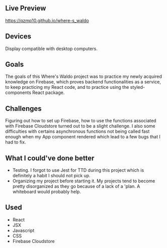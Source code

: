 ## Live Preview
https://qzmp10.github.io/where-s_waldo

## Devices
Display compatible with desktop computers.

## Goals
The goals of this Where's Waldo project was to practice my newly acquired knowledge on Firebase, which proves backend functionalities as a service, to keep practicing my React code, and to practice using the styled-components React package.

## Challenges
Figuring out how to set up Firebase, how to use the functions associated with Firebase Cloudstore turned out to be a slight challenge. I also some difficulties with certains asynchronous functions not being called fast enough when my App component rendered which lead to a few bugs that I had to fix.

## What I could've done better
- Testing. I forgot to use Jest for TTD during this project which is definitely a habit I should not pick up.
- Organizing my project before starting it. My projects tend to become pretty disorganized as they go because of a lack of a 'plan. A whiteboard would probably help.

## Used
- React
- JSX
- Javascript
- CSS
- Firebase Cloudstore



